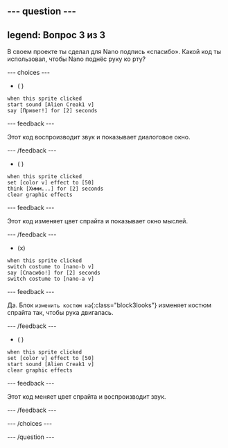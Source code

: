 
--- question ---
---
legend: Вопрос 3 из 3
---

В своем проекте ты сделал для Nano подпись «спасибо». Какой код ты использовал, чтобы Nano поднёс руку ко рту?

--- choices ---

- ( )
```blocks3
when this sprite clicked
start sound [Alien Creak1 v]
say [Привет!] for [2] seconds 
```

  --- feedback ---

Этот код воспроизводит звук и показывает диалоговое окно.

  --- /feedback ---

- ( )
```blocks3
when this sprite clicked
set [color v] effect to [50] 
think [Хммм...] for [2] seconds 
clear graphic effects 
```

  --- feedback ---

Этот код изменяет цвет спрайта и показывает окно мыслей.

  --- /feedback ---

- (x)
```blocks3
when this sprite clicked
switch costume to [nano-b v] 
say [Спасибо!] for [2] seconds
switch costume to [nano-a v]
```

  --- feedback ---

Да. Блок `изменить костюм на`{:class="block3looks"} изменяет костюм спрайта так, чтобы рука двигалась.

  --- /feedback ---

- ( )
```blocks3
when this sprite clicked
set [color v] effect to [50]
start sound [Alien Creak1 v] 
clear graphic effects 
```

  --- feedback ---

Этот код меняет цвет спрайта и воспроизводит звук.

  --- /feedback ---

--- /choices ---

--- /question ---
